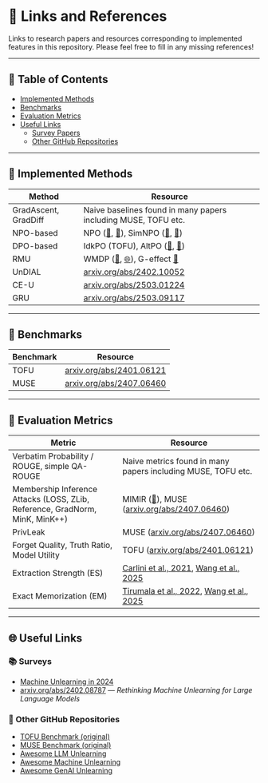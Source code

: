 # 🔗 Links and References

Links to research papers and resources corresponding to implemented features in this repository. Please feel free to fill in any missing references!

---

## 📌 Table of Contents
- [Implemented Methods](#implemented-methods)
- [Benchmarks](#benchmarks)
- [Evaluation Metrics](#evaluation-metrics)
- [Useful Links](#useful-links)
  - [Survey Papers](#survey-papers)
  - [Other GitHub Repositories](#other-github-repositories)

---

## 📗 Implemented Methods

| Method          | Resource |
|-----------------|----------|
| GradAscent, GradDiff | Naive baselines found in many papers including MUSE, TOFU etc. |
| NPO-based             | NPO ([📄](https://arxiv.org/abs/2404.05868), [🐙](https://github.com/licong-lin/negative-preference-optimization)), SimNPO ([📄](https://arxiv.org/abs/2410.07163), [🐙](https://github.com/OPTML-Group/Unlearn-Simple)) |
| DPO-based             | IdkPO (TOFU), AltPO ([📄](https://aclanthology.org/2025.coling-main.252/), [🐙](https://github.com/molereddy/Alternate-Preference-Optimization)) |
| RMU             | WMDP ([🐙](https://github.com/centerforaisafety/wmdp/tree/main/rmu), [🌐](https://www.wmdp.ai/)), G-effect [🐙](https://github.com/tmlr-group/G-effect/blob/main/dataloader.py) |
| UnDIAL          | [arxiv.org/abs/2402.10052](https://arxiv.org/abs/2402.10052) |
| CE-U            | [arxiv.org/abs/2503.01224](https://arxiv.org/abs/2503.01224) |
| GRU             | [arxiv.org/abs/2503.09117](https://arxiv.org/abs/2503.09117) |

---

## 📘 Benchmarks

| Benchmark | Resource |
|-----------|----------|
| TOFU      | [arxiv.org/abs/2401.06121](https://arxiv.org/abs/2401.06121) |
| MUSE      | [arxiv.org/abs/2407.06460](https://arxiv.org/abs/2407.06460) |

---

## 📙 Evaluation Metrics

| Metric | Resource |
|--------|----------|
| Verbatim Probability / ROUGE, simple QA-ROUGE | Naive metrics found in many papers including MUSE, TOFU etc. |
| Membership Inference Attacks (LOSS, ZLib, Reference, GradNorm, MinK, MinK++) | MIMIR ([🐙](https://github.com/iamgroot42/mimir)), MUSE ([arxiv.org/abs/2407.06460](https://arxiv.org/abs/2407.06460)) |
| PrivLeak | MUSE ([arxiv.org/abs/2407.06460](https://arxiv.org/abs/2407.06460)) |
| Forget Quality, Truth Ratio, Model Utility | TOFU ([arxiv.org/abs/2401.06121](https://arxiv.org/abs/2401.06121)) |
| Extraction Strength (ES) |  [Carlini et al., 2021](https://www.usenix.org/conference/usenixsecurity21/presentation/carlini-extracting), [Wang et al., 2025](https://openreview.net/pdf?id=wUtCieKuQU) |
| Exact Memorization (EM) |  [Tirumala et al., 2022](https://proceedings.neurips.cc/paper_files/paper/2022/hash/fa0509f4dab6807e2cb465715bf2d249-Abstract-Conference.html), [Wang et al., 2025](https://openreview.net/pdf?id=wUtCieKuQU) |

---

## 🌐 Useful Links

### 📚 Surveys
- [Machine Unlearning in 2024](https://ai.stanford.edu/~kzliu/blog/unlearning)
- [arxiv.org/abs/2402.08787](https://arxiv.org/abs/2402.08787) — *Rethinking Machine Unlearning for Large Language Models*

### 🐙 Other GitHub Repositories
- [TOFU Benchmark (original)](https://github.com/locuslab/tofu)
- [MUSE Benchmark (original)](https://github.com/swj0419/muse_bench)
- [Awesome LLM Unlearning](https://github.com/chrisliu298/awesome-llm-unlearning)
- [Awesome Machine Unlearning](https://github.com/tamlhp/awesome-machine-unlearning)
- [Awesome GenAI Unlearning](https://github.com/franciscoliu/Awesome-GenAI-Unlearning)